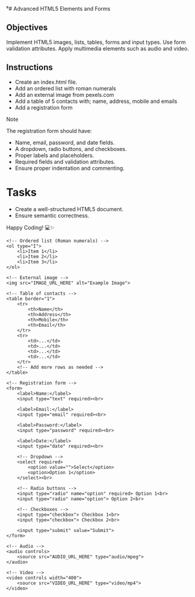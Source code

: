 ⁶# Advanced HTML5 Elements and Forms

## Objectives
Implement HTML5 images, lists, tables, forms and input types.
Use form validation attributes.
Apply multimedia elements such as audio and video.

## Instructions

- Create an index.html file.
- Add an ordered list with roman numerals
- Add an external image from pexels.com
- Add a table of 5 contacts with; name, address, mobile and emails
- Add a registration form

>[!NOTE]
>  The registration form should have:
>- Name, email, password, and date fields.
>- A dropdown, radio buttons, and checkboxes.
>- Proper labels and placeholders.
>- Required fields and validation attributes.
>- Ensure proper indentation and commenting.
 
# Tasks
- Create a well-structured HTML5 document.
- Ensure semantic correctness.

Happy Coding! 💻✨
<!DOCTYPE html>
<html lang="en">
<head>
    <meta charset="UTF-8">
    <title>HTML5 Features Sketch</title>
</head>
<body>

    <!-- Ordered list (Roman numerals) -->
    <ol type="I">
        <li>Item 1</li>
        <li>Item 2</li>
        <li>Item 3</li>
    </ol>

    <!-- External image -->
    <img src="IMAGE_URL_HERE" alt="Example Image">

    <!-- Table of contacts -->
    <table border="1">
        <tr>
            <th>Name</th>
            <th>Address</th>
            <th>Mobile</th>
            <th>Email</th>
        </tr>
        <tr>
            <td>...</td>
            <td>...</td>
            <td>...</td>
            <td>...</td>
        </tr>
        <!-- Add more rows as needed -->
    </table>

    <!-- Registration form -->
    <form>
        <label>Name:</label>
        <input type="text" required><br>

        <label>Email:</label>
        <input type="email" required><br>

        <label>Password:</label>
        <input type="password" required><br>

        <label>Date:</label>
        <input type="date" required><br>

        <!-- Dropdown -->
        <select required>
            <option value="">Select</option>
            <option>Option 1</option>
        </select><br>

        <!-- Radio buttons -->
        <input type="radio" name="option" required> Option 1<br>
        <input type="radio" name="option"> Option 2<br>

        <!-- Checkboxes -->
        <input type="checkbox"> Checkbox 1<br>
        <input type="checkbox"> Checkbox 2<br>

        <input type="submit" value="Submit">
    </form>

    <!-- Audio -->
    <audio controls>
        <source src="AUDIO_URL_HERE" type="audio/mpeg">
    </audio>

    <!-- Video -->
    <video controls width="400">
        <source src="VIDEO_URL_HERE" type="video/mp4">
    </video>

</body>
</html>








